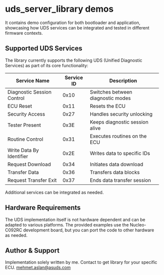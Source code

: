 # uds_server_library demos

It contains demo configuration for both bootloader and application, showcasing how UDS services can be integrated and tested in different firmware contexts.

## Supported UDS Services

The library currently supports the following UDS (Unified Diagnostic Services) as part of its core functionality:

| Service Name                | Service ID | Description                        |
|-----------------------------|------------|------------------------------------|
| Diagnostic Session Control  | 0x10       | Switches between diagnostic modes  |
| ECU Reset                   | 0x11       | Resets the ECU                     |
| Security Access             | 0x27       | Handles security unlocking         |
| Tester Present              | 0x3E       | Keeps diagnostic session alive     |
| Routine Control             | 0x31       | Executes routines on the ECU       |
| Write Data By Identifier    | 0x2E       | Writes data to specific IDs        |
| Request Download            | 0x34       | Initiates data download            |
| Transfer Data               | 0x36       | Transfers data blocks              |
| Request Transfer Exit       | 0x37       | Ends data transfer session         |

Additional services can be integrated as needed.

## Hardware Requirements

The UDS implementation itself is not hardware dependent and can be adapted to various platforms. The provided examples use the Nucleo-C092RC development board, but you can port the code to other hardware as needed.

## Author & Support

Implementation solely written by me. Contact to get library for your specific ECU.
mehmet.aslan@asuds.com
